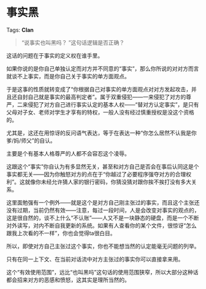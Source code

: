 # 事实黑

Tags: **Clan**

> “说事实也叫黑吗？ ”这句话逻辑是否正确？



这话的问题在于事实的定义权在谁手里。

如果你说的是你自己单独认定而对方并不同意的“事实”，那么你所说的对对方而言就谈不上事实，而是你自己关于事实的单方面观点。

于是这事的性质就转变成了“你根据自己对事实的单方面观点对对方发起攻击，并且还自封自己就是事实的最高判定者”。属于双重侵犯——一来侵犯了对方的尊严，二来侵犯了对方自己进行事实认定的基本人权——“替对方认定事实”，是只有父母对子女、老师对学生才享有的特权，一般人没有经过慎重授权是没这个资格的。

尤其是，这还在用惊讶的反问语气表达，等于在表达一种“你怎么居然不认我是你爹/妈/师父”的自认。

主要是个有基本人格尊严的人都不会容忍这个凌辱。

这跟这个“事实”你自认为有多显然无关，甚至和对方自己是否会在事后认同这是个事实都无关——因为你触怒对方的点在于“你越过了必要程序强夺对方的合理权利”。这就像你未经允许猜人家的银行密码，你猜没猜对跟你挨不挨打没有多大关系。

这里面勉强有一个例外——就是这个是对方自己刚主张过的事实，而且这个主张还没有过期，当前仍然有效——注意，每过一段时间，人是会改变对事实的观点的，这是很自然的，谈不上什么“不认账”——人又不是一块静态的硬盘，而是一个不断对外读写，对内不断自我更新的系统。如果有人查看你的某个文件，很惊讶“怎么跟我上次看的不一样”，你也会觉得ta很白目。

所以，即使对方自己主张过这个事实，你也不能想当然的认定能毫无问题的列举。

只有在同一上下文、在当前对话流中对方主张过的事实你可以直接拿来用。

这个“有效使用范围”，远比“也叫黑吗”这句话的使用范围狭窄，所以大部分这种话都会招来对方的恶感和愤怒，这其实是理所当然的。



